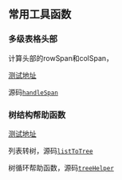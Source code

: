 ## 常用工具函数

### 多级表格头部

计算头部的rowSpan和colSpan，

[测试地址](./test/tableHeadTool.test.ts)

源码[`handleSpan`](./src/tableHeadTool.ts)

### 树结构帮助函数

[测试地址](./test/tree.test.ts)

列表转树，源码[`listToTree`](./src/tree.ts)

树循环帮助函数，源码[`treeHelper`](./src/tree.ts)
